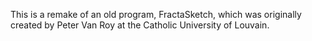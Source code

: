 This is a remake of an old program, FractaSketch, which was originally created by Peter Van Roy at the Catholic University of Louvain.